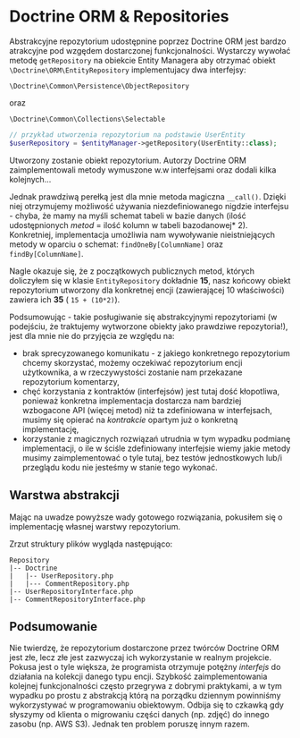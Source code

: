 # Doctrine ORM & Repositories

Abstrakcyjne repozytorium udostępnine poprzez Doctrine ORM jest bardzo atrakcyjne pod wzgędem dostarczonej funkcjonalności. Wystarczy wywołać metodę ```getRepository``` na obiekcie Entity Managera aby otrzymać obiekt ```\Doctrine\ORM\EntityRepository``` implementujacy dwa interfejsy:

```\Doctrine\Common\Persistence\ObjectRepository```

oraz

```\Doctrine\Common\Collections\Selectable```

```php
// przykład utworzenia repozytorium na podstawie UserEntity
$userRepository = $entityManager->getRepository(UserEntity::class);
```

Utworzony zostanie obiekt repozytorium. Autorzy Doctrine ORM zaimplementowali metody wymuszone w.w interfejsami oraz dodali kilka kolejnych...

Jednak prawdziwą perełką jest dla mnie metoda magiczna ```__call()```. Dzięki niej otrzymujemy możliwość używania niezdefiniowanego nigdzie interfejsu - chyba, że mamy na myśli schemat tabeli w bazie danych (ilość udostępnionych *metod* = ilość kolumn w tabeli bazodanowej* 2).
Konkretniej, implementacja umożliwia nam wywoływanie nieistniejących metody w oparciu o schemat: ```findOneBy[ColumnName]``` oraz ```findBy[ColumnName]```.

Nagle okazuje się, że z początkowych publicznych metod, których doliczyłem się w klasie ```EntityRepository``` dokładnie **15**, nasz końcowy obiekt repozytorium utworzony dla konkretnej encji (zawierającej 10 właściwości) zawiera ich **35** ( ```15 + (10*2)```).

Podsumowując - takie posługiwanie się abstrakcyjnymi repozytoriami (w podejściu, że traktujemy wytworzone obiekty jako prawdziwe repozytoria!), jest dla mnie nie do przyjęcia ze względu na:

- brak sprecyzowanego komunikatu - z jakiego konkretnego repozytorium chcemy skorzystać, możemy oczekiwać repozytorium encji użytkownika, a w rzeczywystości zostanie nam przekazane repozytorium komentarzy,
- chęć korzystania z kontraktów (interfejsów) jest tutaj dość kłopotliwa, ponieważ konkretna implementacja dostarcza nam bardziej wzbogacone API (więcej metod) niż ta zdefiniowana w interfejsach, musimy się opierać na *kontrakcie* opartym już o konkretną implementację,
- korzystanie z magicznych rozwiązań utrudnia w tym wypadku podmianę implementacji, o ile w ściśle zdefiniowany interfejsie wiemy jakie metody musimy zaimplementować o tyle tutaj, bez testów jednostkowych lub/i przeglądu kodu nie jesteśmy w stanie tego wykonać.

## Warstwa abstrakcji

Mając na uwadze powyższe wady gotowego rozwiązania, pokusiłem się o implementację własnej warstwy repozytorium.

Zrzut struktury plików wygląda następująco:

```
Repository
|-- Doctrine
|   |-- UserRepository.php
|   |--- CommentRepository.php
|-- UserRepositoryInterface.php
|-- CommentRepositoryInterface.php
```

## Podsumowanie

Nie twierdzę, że repozytorium dostarczone przez twórców Doctrine ORM jest złe, lecz złe jest zazwyczaj ich wykorzystanie w realnym projekcie. Pokusa jest o tyle większa, że programista otrzymuje potężny *interfejs* do działania na kolekcji danego typu encji. Szybkość zaimplementowania kolejnej funkcjonalności często przegrywa z dobrymi praktykami, a w tym wypadku po prostu z abstrakcją którą na porządku dziennym powinniśmy wykorzystywać w programowaniu obiektowym. Odbija się to czkawką gdy słyszymy od klienta o migrowaniu części danych (np. zdjęć) do innego zasobu (np. AWS S3). Jednak ten problem poruszę innym razem. 